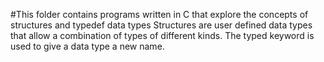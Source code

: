 #This folder contains programs written in C that explore the concepts of structures and typedef data types
Structures are user defined data types that allow a combination of types of different kinds.
The typed keyword is used to give a data type a new name.
